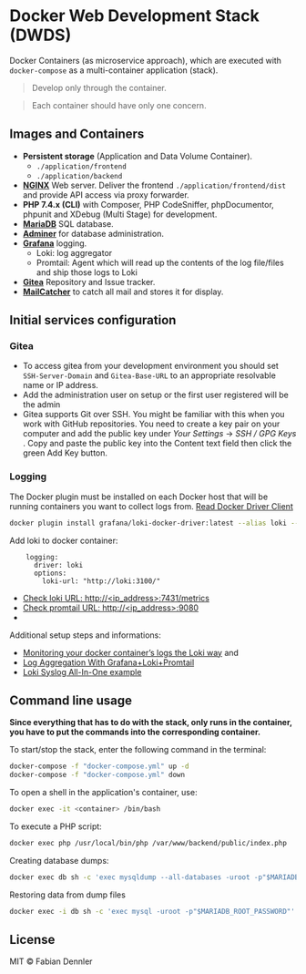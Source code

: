# Docker Web Development Stack (DWDS)

Docker Containers (as microservice approach), which are executed with `docker-compose` as a multi-container application (stack).

> Develop only through the container.

> Each container should have only one concern.

## Images and Containers

- **Persistent storage** (Application and Data Volume Container).
  - `./application/frontend`
  - `./application/backend`
- [**NGINX**](https://www.nginx.com/) Web server. Deliver the frontend `./application/frontend/dist` and provide API access via proxy forwarder.
- **PHP 7.4.x (CLI)** with Composer, PHP CodeSniffer, phpDocumentor, phpunit and XDebug (Multi Stage) for development.
- [**MariaDB**](https://mariadb.org/) SQL database.
- [**Adminer**](https://www.adminer.org/) for database administration.
- [**Grafana**](https://grafana.com/) logging.
  - Loki: log aggregator
  - Promtail: Agent which will read up the contents of the log file/files and ship those logs to Loki
- [**Gitea**](https://gitea.io/) Repository and Issue tracker.
- [**MailCatcher**](https://mailcatcher.me/) to catch all mail and stores it for display.

## Initial services configuration

### Gitea

- To access gitea from your development environment you should set `SSH-Server-Domain` and `Gitea-Base-URL` to an appropriate resolvable name or IP address.
- Add the administration user on setup or the first user registered will be the admin
- Gitea supports Git over SSH. You might be familiar with this when you work with GitHub repositories. You need to create a key pair on your computer and add the public key under _Your Settings_ -> _SSH / GPG Keys_ . Copy and paste the public key into the Content text field then click the green Add Key button.

### Logging

The Docker plugin must be installed on each Docker host that will be running containers you want to collect logs from. [Read Docker Driver Client](https://grafana.com/docs/loki/latest/clients/docker-driver/)

```bash
docker plugin install grafana/loki-docker-driver:latest --alias loki --grant-all-permissions
```

Add loki to docker container:

```byaml
    logging:
      driver: loki
      options:
        loki-url: "http://loki:3100/"
```

* [Check loki URL: http://<ip_address>:7431/metrics](http://localhost:7431/metrics)
* [Check promtail URL: http://<ip_address>:9080](http://localhost:7431/metrics)
*
Additional setup steps and informations:

* [Monitoring your docker container’s logs the Loki way](https://itnext.io/monitoring-your-docker-containers-logs-the-loki-way-e9fdbae6bafd) and
*  [Log Aggregation With Grafana+Loki+Promtail](https://cloudsbaba.com/log-aggregation-with-grafanalokipromtail/)
*  [Loki Syslog All-In-One example](https://computingforgeeks.com/forward-logs-to-grafana-loki-using-promtail/)

## Command line usage

**Since everything that has to do with the stack, only runs in the container, you have to put the commands into the corresponding container.**

To start/stop the stack, enter the following command in the terminal:

```bash
docker-compose -f "docker-compose.yml" up -d
docker-compose -f "docker-compose.yml" down
```

To open a shell in the application's container, use:

```bash
docker exec -it <container> /bin/bash
```

To execute a PHP script:

```bash
docker exec php /usr/local/bin/php /var/www/backend/public/index.php
```

Creating database dumps:

```bash
docker exec db sh -c 'exec mysqldump --all-databases -uroot -p"$MARIADB_ROOT_PASSWORD"' > /some/path/on/your/host/all-databases.sql
```

Restoring data from dump files

```bash
docker exec -i db sh -c 'exec mysql -uroot -p"$MARIADB_ROOT_PASSWORD"' < /some/path/on/your/host/all-databases.sql
```

## License

MIT © Fabian Dennler
